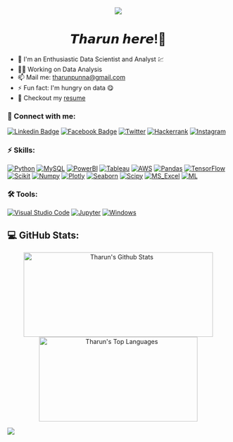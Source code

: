 <p align="right">
  <a href="https://wakatime.com/PUNNA-THARUN"><img alt="" src="https://wakatime.com/badge/user/8e02bfd3-85d8-4d9d-88df-fa983f91ff30.svg"></a>
  <a href="#"><img alt="" src="https://gpvc.arturio.dev/PUNNA-THARUN"></a>
</p>

<p align="center"><img src="https://user-images.githubusercontent.com/112575126/235303194-ac77b7e4-8af8-4b1a-8cfc-33cde72fd45e.gif"></p><h1 align="center">𝙏𝙝𝙖𝙧𝙪𝙣 𝙝𝙚𝙧𝙚!👋
</h1>

- 🔭 I'm an Enthusiastic Data Scientist and Analyst 💹
- 👷‍♂️ Working on Data Analysis
- 📫 Mail me: [tharunpunna@gmail.com](mailto:tharunpunna@gmail.com)
- ⚡ Fun fact: I'm hungry on data 😋
- 📃 Checkout my [resume](https://github.com/PUNNA-THARUN/PUNNA-THARUN/blob/main/resume.pdf)


### 🔗 Connect with me:

[![Linkedin Badge](https://img.shields.io/badge/-Punna%20Tharun-blue?logo=Linkedin&logoColor=white&link=https://www.linkedin.com/in/punna-tharun/)](https://www.linkedin.com/in/punna-tharun/)
[![Facebook Badge](https://img.shields.io/badge/-P%20Tharun-blue?logo=Facebook&logoColor=white&link=https://www.facebook.com/tharun.punna.9/)](https://www.facebook.com/tharun.punna.9/)
[![Twitter](https://img.shields.io/badge/@PunnaTharun-%231DA1F2.svg?logo=Twitter&logoColor=white)](https://twitter.com/PunnaTharun)
[![Hackerrank](https://img.shields.io/badge/-tharunpunna-1ed760?logo=hackerrank&logoColor=white&link=https://www.iconfinder.com/icons/4373234/hackerrank_logo_logos_icon)](https://www.hackerrank.com/tharunpunna?hr_r=1)
[![Instagram](https://img.shields.io/badge/@tharunpunna-%23FC5635.svg?logo=Instagram&logoColor=white)](https://www.instagram.com/tharunpunna/)

### ⚡ Skills:
[![Python](https://img.shields.io/badge/-Python-yellow?logo=Python)](#)
[![MySQL](https://img.shields.io/badge/-MySQL-5e5e5e?logo=MySQL)](#)
[![PowerBI](https://img.shields.io/badge/-PowerBI-5e5e5e?logo=powerBI)](#)
[![Tableau](https://img.shields.io/badge/-tableau-5e5e5e?logo=tableau)](#)
[![AWS](https://img.shields.io/badge/-AWS-5e5e5e?logo=Amazon)](#)
[![Pandas](https://img.shields.io/badge/-Pandas-5e5e5e?logo=Pandas)](#)
[![TensorFlow](https://img.shields.io/badge/-TensorFlow-5e5e5e?logo=TensorFlow)](#)
[![Scikit](https://img.shields.io/badge/-scikit%20learn-5e5e5e?logo=scikit-learn)](#)
[![Numpy](https://img.shields.io/badge/-Numpy-5e5e5e?logo=numpy)](#)
[![Plotly](https://img.shields.io/badge/-plotly-5E5E5E?logo=plotly)](#)
[![Seaborn](https://img.shields.io/badge/-Seaborn-5FCDE8?logo=seaborn)](#)
[![Scipy](https://img.shields.io/badge/-Scipy-5E5E5E?logo=scipy)](#)
[![MS_Excel](https://img.shields.io/badge/-Excel-09B755?logo=Microsoft+Excel)](#)
[![ML](https://img.shields.io/badge/-ML_&_NLP-914DEB?logo=opencv)](#)

### 🛠 Tools:
<p>
  <a href="#"><img alt="Visual Studio Code" src="https://img.shields.io/badge/Visual%20Studio%20Code-0078d7.svg?logo=visual-studio-code&logoColor=white"></a>
  <a href="#"><img alt="Jupyter" src="https://img.shields.io/badge/Jupyter-F37626.svg?logo=Jupyter&logoColor=white"></a>
  <a href="#"><img alt="Windows" src="https://img.shields.io/badge/Windows-0078D6?logo=windows&logoColor=white"></a>
</p>

## 💻 GitHub Stats:
<p align="center">
  <a href="#"><img alt="Tharun's Github Stats" src="https://github-readme-stats-sigma-five.vercel.app/api?username=PUNNA-THARUN&show_icons=true&theme=highcontrast" height="192px" width="430px"></a>
  <a href="#"><img alt="Tharun's Top Languages" src="https://github-readme-stats-sigma-five.vercel.app/api/top-langs/?username=mo-shakib&langs_count=8&count_private=true&layout=compact&theme=dark&hide_border=true&hide=Jupyter%20notebook,less&bg_color=151515&title_color=f2f2f2&icon_color=79fe96" height="192px" width="360px"></a><br>
</p>

<img align= "left" src="https://user-images.githubusercontent.com/112575126/232461898-cb1c2cf5-a8dc-46c6-b7ac-4c0adf145f6e.gif" />
  
